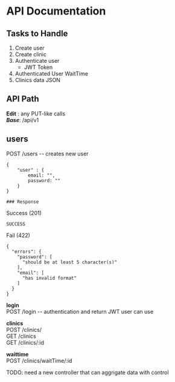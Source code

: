 # API Documentation

## Tasks to Handle
1. Create user  
1. Create clinic  
2. Authenticate user  
    - JWT Token  
4. Authenticated User WaitTime  
5. Clinics data JSON  

## API Path
__Edit__ : any PUT-like calls  
___Base___:  /api/v1  

## __users__  
POST /users -- creates new user  
```
{
    "user" : {
        email: "",
        password: ""
    }
}

### Response
```
Success (201)  
```
SUCCESS
```
Fail (422)  
```
{
  "errors": {
    "password": [
      "should be at least 5 character(s)"
    ],
    "email": [
      "has invalid format"
    ]
  }
}
```




__login__  
POST /login -- authentication and return JWT user can use  

__clinics__  
POST /clinics/  
GET /clinics  
GET /clinics/:id  


__waittime__  
POST /clinics/waitTime/:id  


TODO: need a new controller that can aggrigate data with control

